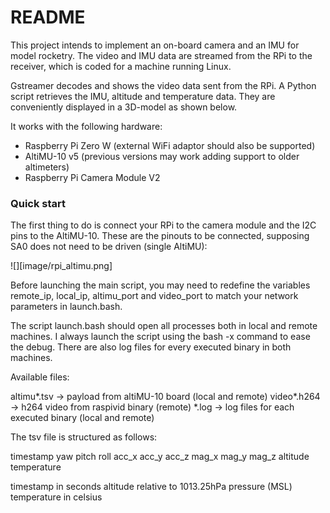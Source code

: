 # README #

This project intends to implement an on-board camera and an IMU for model rocketry. The video and
IMU data are streamed from the RPi to the receiver, which is coded for a machine running Linux.

Gstreamer decodes and shows the video data sent from the RPi. A Python script retrieves the IMU,
altitude and temperature data. They are conveniently displayed in a 3D-model as shown below.

It works with the following hardware:

* Raspberry Pi Zero W (external WiFi adaptor should also be supported)
* AltiMU-10 v5 (previous versions may work adding support to older altimeters)
* Raspberry Pi Camera Module V2

### Quick start ###

The first thing to do is connect your RPi to the camera module and the I2C pins to the AltiMU-10.
These are the pinouts to be connected, supposing SA0 does not need to be driven (single AltiMU):

![][image/rpi_altimu.png]

Before launching the main script, you may need to redefine the variables remote_ip, local_ip,
altimu_port and video_port to match your network parameters in launch.bash.

The script launch.bash should open all processes both in local and remote machines. I always launch
the script using the bash -x command to ease the debug. There are also log files for every
executed binary in both machines.

Available files:

altimu*.tsv -> payload from altiMU-10 board       (local and remote)
video*.h264 -> h264 video from raspivid binary    (remote)
*.log       -> log files for each executed binary (local and remote)

The tsv file is structured as follows:

timestamp  yaw  pitch  roll  acc_x  acc_y  acc_z  mag_x  mag_y  mag_z  altitude  temperature

timestamp in seconds
altitude relative to 1013.25hPa pressure (MSL)
temperature in celsius